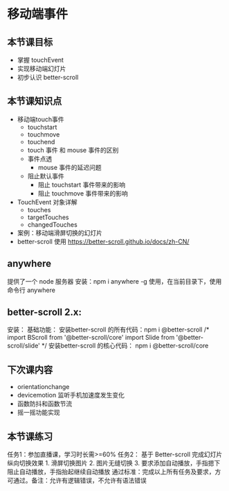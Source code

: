 # 移动端事件
## 本节课目标
- 掌握 touchEvent
- 实现移动端幻灯片
- 初步认识 better-scroll

## 本节课知识点
- 移动端touch事件 
  - touchstart
  - touchmove
  - touchend
  - touch 事件 和 mouse 事件的区别
  - 事件点透
    - mouse 事件的延迟问题
  - 阻止默认事件
    - 阻止 touchstart 事件带来的影响
    - 阻止 touchmove 事件带来的影响
- TouchEvent 对象详解
  - touches
  - targetTouches
  - changedTouches
- 案例：移动端滑屏切换的幻灯片
- better-scroll 使用
https://better-scroll.github.io/docs/zh-CN/

## anywhere 
提供了一个 node 服务器
安装：npm i anywhere -g
使用，在当前目录下，使用命令行 anywhere

## better-scroll 2.x:

安装：
基础功能：
安装better-scroll 的所有代码：npm i @better-scroll
/*
  import BScroll from '@better-scroll/core'
  import Slide from '@better-scroll/slide'
*/
安装better-scroll 的核心代码： npm i @better-scroll/core

## 下次课内容
- orientationchange
- devicemotion 监听手机加速度发生变化
- 函数防抖和函数节流
- 摇一摇功能实现


## 本节课练习
任务1：参加直播课，学习时长需>=60%
任务2：
    基于 Better-scroll 完成幻灯片纵向切换效果
    1. 滑屏切换图片
    2. 图片无缝切换 
    3. 要求添加自动播放，手指摁下阻止自动播放，手指抬起继续自动播放
通过标准：完成以上所有任务及要求，方可通过。备注：允许有逻辑错误，不允许有语法错误
























